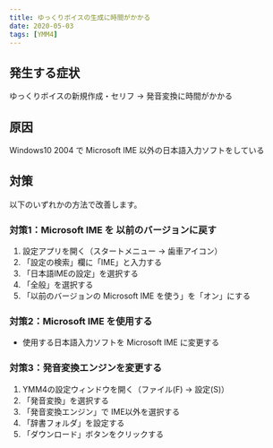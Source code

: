 ```yaml
---
title: ゆっくりボイスの生成に時間がかかる
date: 2020-05-03
tags: [YMM4]
---
```

## 発生する症状
ゆっくりボイスの新規作成・セリフ → 発音変換に時間がかかる

## 原因
Windows10 2004 で Microsoft IME 以外の日本語入力ソフトをしている

## 対策
以下のいずれかの方法で改善します。
### 対策1：Microsoft IME を 以前のバージョンに戻す
1. 設定アプリを開く（スタートメニュー → 歯車アイコン）
1. 「設定の検索」欄に「IME」と入力する
1. 「日本語IMEの設定」を選択する
1. 「全般」を選択する
1. 「以前のバージョンの Microsoft IME を使う」を「オン」にする

### 対策2：Microsoft IME を使用する
- 使用する日本語入力ソフトを Microsoft IME に変更する

### 対策3：発音変換エンジンを変更する
1. YMM4の設定ウィンドウを開く（ファイル(F) → 設定(S)）
1. 「発音変換」を選択する
1. 「発音変換エンジン」で IME以外を選択する
1. 「辞書フォルダ」を設定する
1. 「ダウンロード」ボタンをクリックする